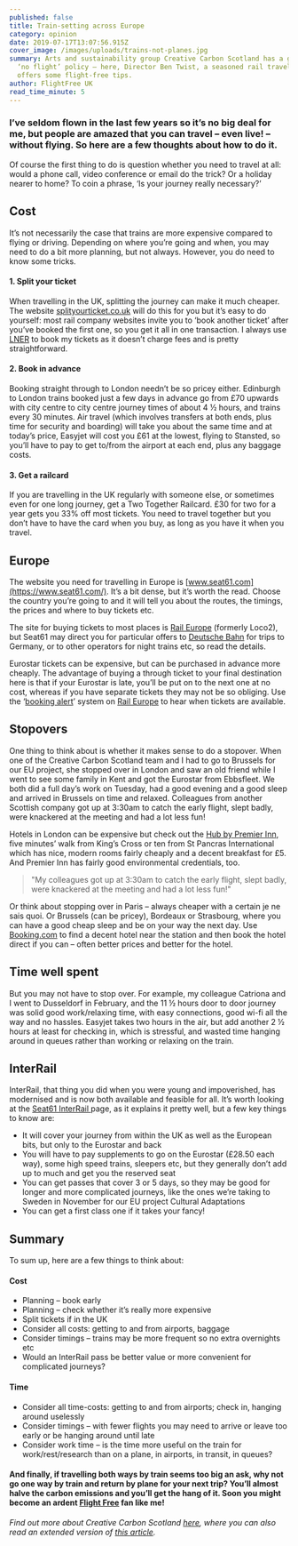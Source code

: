 ```yaml
---
published: false
title: Train-setting across Europe
category: opinion
date: 2019-07-17T13:07:56.915Z
cover_image: /images/uploads/trains-not-planes.jpg
summary: Arts and sustainability group Creative Carbon Scotland has a general
  ‘no flight’ policy – here, Director Ben Twist, a seasoned rail traveller,
  offers some flight-free tips.
author: FlightFree UK
read_time_minute: 5
---
```

### I’ve seldom flown in the last few years so it’s no big deal for me, but people are amazed that you can travel – even live! – without flying. So here are a few thoughts about how to do it.

Of course the first thing to do is question whether you need to travel at all: would a phone call, video conference or email do the trick? Or a holiday nearer to home? To coin a phrase, ‘Is your journey really necessary?’ 

## **Cost**

It’s not necessarily the case that trains are more expensive compared to flying or driving. Depending on where you’re going and when, you may need to do a bit more planning, but not always. However, you do need to know some tricks. 

#### **1. Split your ticket**

When travelling in the UK, splitting the journey can make it much cheaper. The website [splityourticket.co.uk](https://www.splityourticket.co.uk/) will do this  for you but it’s easy to do yourself: most rail company websites invite you to ‘book another ticket’ after you’ve booked the first one, so you get it all in one transaction. I always use [LNER](https://www.lner.co.uk/) to book my tickets as it doesn’t charge fees and is pretty straightforward. 

#### **2. Book in advance**

Booking straight through to London needn’t be so pricey either. Edinburgh to London trains booked just a few days in advance go from £70 upwards with city centre to city centre journey times of about 4 ½ hours, and trains every 30 minutes. Air travel (which involves transfers at both ends, plus time for security and boarding) will take you about the same time and at today’s price, Easyjet will cost you £61 at the lowest, flying to Stansted, so you’ll have to pay to get to/from the airport at each end, plus any baggage costs. 

#### **3. Get a railcard**

If you are travelling in the UK regularly with someone else, or sometimes even for one long journey, get a Two Together Railcard. £30 for two for a year gets you 33% off most tickets. You need to travel together but you don’t have to have the card when you buy, as long as you have it when you travel.

## **Europe**

The website you need for travelling in Europe is [www.seat61.com](https://www.seat61.com/). It’s a bit dense, but it’s worth the read. Choose the country you’re going to and it will tell you about the routes, the timings, the prices and where to buy tickets etc. 

The site for buying tickets to most places is [Rail Europe](https://raileurope.co.uk) (formerly Loco2), but Seat61 may direct you for particular offers to [Deutsche Bahn](https://www.bahn.com/en/view/index.shtml) for trips to Germany, or to other operators for night trains etc, so read the details.  

Eurostar tickets can be expensive, but can be purchased in advance more cheaply. The advantage of buying a through ticket to your final destination here is that if your Eurostar is late, you’ll be put on to the next one at no cost, whereas if you have separate tickets they may not be so obliging. Use the ‘[booking alert](https://help.loco2.com/article/316-how-far-in-advance-can-i-book#reminder)’ system on [Rail Europe](https://raileurope.co.uk) to hear when tickets are available.

## **Stopovers**

One thing to think about is whether it makes sense to do a stopover. When one of the Creative Carbon Scotland team and I had to go to Brussels for our EU project, she stopped over in London and saw an old friend while I went to see some family in Kent and got the Eurostar from Ebbsfleet. We both did a full day’s work on Tuesday, had a good evening and a good sleep and arrived in Brussels on time and relaxed. Colleagues from another Scottish company got up at 3:30am to catch the early flight, slept badly, were knackered at the meeting and had a lot less fun! 

Hotels in London can be expensive but check out the [Hub by Premier Inn](https://www.premierinn.com/gb/en/hotels/england/greater-london/london/hub-london-kings-cross.html), five minutes’ walk from King’s Cross or ten from St Pancras International which has nice, modern rooms fairly cheaply and a decent breakfast for £5. And Premier Inn has fairly good environmental credentials, too. 

> "My colleagues got up at 3:30am to catch the early flight, slept badly, were knackered at the meeting and had a lot less fun!"

Or think about stopping over in Paris – always cheaper with a certain je ne sais quoi. Or Brussels (can be pricey), Bordeaux or Strasbourg, where you can have a good cheap sleep and be on your way the next day. Use [Booking.com](https://www.booking.com/index.en-gb.html?label=gen173nr-1BCAEoggI46AdIM1gEaFCIAQGYAQm4ARfIARTYAQHoAQGIAgGoAgO4AvH5suwFwAIB;sid=65bf162a9ab8fa1005e8f2e4a05e503f;keep_landing=1&sb_price_type=total&) to find a decent hotel near the station and then book the hotel direct if you can – often better prices and better for the hotel.

## **Time well spent**

But you may not have to stop over. For example, my colleague Catriona and I went to Dusseldorf in February, and the 11 ½ hours door to door journey was solid good work/relaxing time, with easy connections, good wi-fi all the way and no hassles. Easyjet takes two hours in the air, but add another 2 ½ hours at least for checking in, which is stressful, and wasted time hanging around in queues rather than working or relaxing on the train. 

## **InterRail**

InterRail, that thing you did when you were young and impoverished, has modernised and is now both available and feasible for all. It’s worth looking at the [Seat61 InterRail ](https://www.seat61.com/InterRail-pass-guide.htm)page, as it explains it pretty well, but a few key things to know are:

* It will cover your journey from within the UK as well as the European bits, but only to the Eurostar and back
* You will have to pay supplements to go on the Eurostar (£28.50 each way), some high speed trains, sleepers etc, but they generally don’t add up to much and get you the reserved seat
* You can get passes that cover 3 or 5 days, so they may be good for longer and more complicated journeys, like the ones we’re taking to Sweden in November for our EU project Cultural Adaptations
* You can get a first class one if it takes your fancy! 

## **Summary**

To sum up, here are a few things to think about: 

#### **Cost**

* Planning – book early
* Planning – check whether it’s really more expensive  
* Split tickets if in the UK 
* Consider all costs: getting to and from airports, baggage 
* Consider timings – trains may be more frequent so no extra overnights etc 
* Would an InterRail pass be better value or more convenient for complicated journeys? 

#### **Time**

* Consider all time-costs: getting to and from airports; check in, hanging around uselessly
* Consider timings – with fewer flights you may need to arrive or leave too early or be hanging around until late 
* Consider work time – is the time more useful on the train for work/rest/research than on a plane, in airports, in transit, in queues? 

#### And finally, if travelling both ways by train seems too big an ask, why not go one way by train and return by plane for your next trip? You’ll almost halve the carbon emissions and you’ll get the hang of it. Soon you might become an ardent [Flight Free](https://www.flightfree.co.uk/) fan like me!

*Find out more about Creative Carbon Scotland* *[here](https://www.creativecarbonscotland.com/), where you can also read an extended version of* *[this article](https://www.creativecarbonscotland.com/bens-strategy-blog-flight-free/).*
